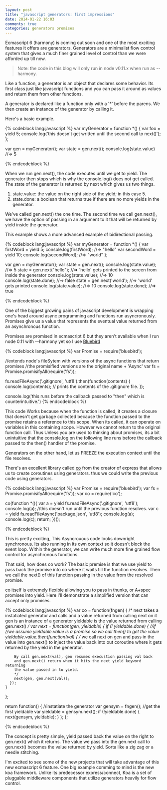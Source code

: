 ```yaml
---
layout: post
title: "javascript generators: first impressions"
date: 2014-01-22 16:03
comments: true
categories: generators promises
---
```


Ecmascript 6 (harmony) is coming out soon and one of the most exciting features
it offers are generators. Generators are a minimalist flow control system that gives
a much finer grained level of control than we were afforded up till now.

> Note: the code in this blog will only run in node v0.11.x when run as --harmony.

Like a function, a generator is an object that declares some behavior. Its first class
just like javascript functions and you can pass it around as values and return them from other
functions.

A generator is declared like a function only with a '*' before the parens.
We then create an instance of the generator by calling it.

Here's a basic example.

{% codeblock lang:javascript %}
var myGenerator = function *() {
  var foo = yield 5;
  console.log('this doesn't get written until the second call to next()');
};

var gen = myGenerator();
var state = gen.next();
console.log(state.value) //=> 5

{% endcodeblock %}

When we run gen.next(), the code executes until we get to yield. The generator
then stops which is why the console.log() does not get called. The state of the 
generator is returned by next which gives us two things.

  1. state.value: the value on the right side of the yield; in this case 5.
  2. state.done: a boolean that returns true if there are no more yields in the generator.

We've called gen.next() the one time. The second time we call gen.next(), we have the option
of passing in an argument to it that will be returned by yield inside the generator.

This example shows a more advanced example of bidirectional passing. 

{% codeblock lang:javascript %}
var myGenerator = function *() {
  var firstWord = yield 5;
  console.log(firstWord); //=> "hello"
  var secondWord = yield 10;
  console.log(secondWord); //=> "world"
};

var gen = myGenerator();
var state = gen.next();
console.log(state.value); //=> 5
state = gen.next("hello");
//=> 'hello' gets printed to the screen from inside the generator
console.log(state.value); //=> 10
console.log(state.done); //=> false
state = gen.next('world');
//=> 'world' gets printed
console.log(state.value); //=> 10
console.log(state.done);  //=> true

{% endcodeblock %}

One of the biggest growing pains of javascript development is wrapping one's
head around async programming and functions run asyncronously. Promises give us a
value that represents the eventual value returned from an asynchronous function.

Promises are promised in ecmascript 6 but they aren't available when I run node 0.11
with --harmony  yet so I use [Bluebird](https://github.com/petkaantonov/bluebird)

{% codeblock lang:javascript %}
var Promise = require('bluebird');

//extends node's fileSytem with versions of the async functions that return promises
//the promisified versions are the original name + 'Async'
var fs = Promise.promisifyAll(require('fs'));

fs.readFileAsync('.gitignore',  'utf8').then(function(contents) {
  console.log(contents); // prints the contents of the .gitignore file.
});

console.log('this runs before the callback passed to "then" which is counterintuitive.')
{% endcodeblock %}

This code Works because when the function is called, it creates a closure that doesn't get
garbage collected because the function passed to the promise retains a reference to this scope.
When its called, it can operate on variables in this containing scope. However we
cannot return to the original function call. Thus Unless you are used to thinking about promises,
its a bit unintuitive that the console.log on the following line runs before the callback passed
to the then() handler of the promise.

Generators on the other hand, let us FREEZE the execution context until the file resolves.

There's an excellent library called
[co](https://github.com/visionmedia/co) from the creator of express that allows
us to create coroutines using generators. thus we could write the previous code using
generators.

{% codeblock lang:javascript %}
var Promise = require('bluebird');
var fs = Promise.promisifyAll(require('fs'));
var co = require('co');

co(function *(){
  var a = yield fs.readFileAsync('.gitignore',  'utf8');
  console.log(a); //this doesn't run until the previous function resolves.
  var c = yield fs.readFileAsync('package.json', 'utf8');
  console.log(a);
  console.log(c);
  return;
})();

{% endcodeblock %}

This is pretty exciting, This Asyncrouous code looks downright synchronous. Its also running
in its own context so it doesn't block the event loop. Within the generator, we can write
much more fine grained flow control for asynchronous functions.

That said, how does co work? The basic premise is that we use yield to pass back the promise
into co where it waits till the function resolves. Then we call the next() of this function
passing in the value from the resolved promise.

co itself is extremely flexible allowing you to pass in thunks, or A+spec promises into
yield. Here I'll demonstrate a simplified version that can accept only promises.

{% codeblock lang:javascript %}
var co = function(fngen) {
  /*
  next takes a instatiated generator and calls
  and a value returned from calling next on it
  gen is an instance of a generator
  yieldable is the value returned from calling gen.next()
  */
  var next = function(gen, yieldable) {
    if (! yieldable.done) { //if 
      //we assume yieldable.value is a promise so we call then() to get the value
      yieldable.value.then(function(val) {
        /*
        we call next on gen and pass in the value into gen.next() to 
        inject the value back into out coroutine where it gets returned
        by the yield in the generator. 
        
        By call gen.next(val), gen resumes execustion passing val back 
        and gen.next() return when it hits the next yield keyword returning 
        the value passed in to yield.
        */
        next(gen, gen.next(val));
      });
    }
  };

  return function() {
    //instatiate the generator
    var gensym = fngen();
    //get the first yieldable
    var yieldable = gensym.next();
    if (!yieldable.done) {
      next(gensym, yieldable);
    }
  };
};


{% endcodeblock %}

The concept is pretty simple, yield passed back the value on the right to gen.next() 
which it returns. The value we pass into the gen.next call to gen.next() becomes
the value returned by yield. Sorta like a zig zag or a needle stitching.

I'm excited to see some of the new projects that will take advantage of this new
ecmascript 6 feature. One big example comming to mind is the new koa framework. Unlike
its predecessor express/connect, Koa is a set of pluggable middleware components
that utilize generators heavily for flow control.




